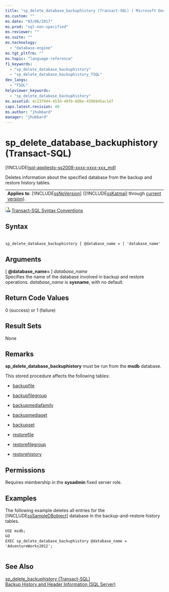 ```yaml
---
title: "sp_delete_database_backuphistory (Transact-SQL) | Microsoft Docs"
ms.custom: ""
ms.date: "03/06/2017"
ms.prod: "sql-non-specified"
ms.reviewer: ""
ms.suite: ""
ms.technology: 
  - "database-engine"
ms.tgt_pltfrm: ""
ms.topic: "language-reference"
f1_keywords: 
  - "sp_delete_database_backuphistory"
  - "sp_delete_database_backuphistory_TSQL"
dev_langs: 
  - "TSQL"
helpviewer_keywords: 
  - "sp_delete_database_backuphistory"
ms.assetid: 4c237944-453d-49fb-8d0e-4596945ac147
caps.latest.revision: 49
ms.author: "jhubbard"
manager: "jhubbard"
---
```

# sp_delete_database_backuphistory (Transact-SQL)
[!INCLUDE[tsql-appliesto-ss2008-xxxx-xxxx-xxx_md](../../../database-engine/configure/windows/includes/tsql-appliesto-ss2008-xxxx-xxxx-xxx-md.md)]

  Deletes information about the specified database from the backup and restore history tables.  
  
||  
|-|  
|**Applies to**: [!INCLUDE[ssNoVersion](../../../advanced-analytics/r-services/includes/ssnoversion-md.md)] ([!INCLUDE[ssKatmai](../../../analysis-services/data-mining/includes/sskatmai-md.md)] through [current version](http://msdn.microsoft.com/library/bb500435.aspx)).|  
  
 ![Topic link icon](../../../database-engine/configure/windows/media/topic-link.gif "Topic link icon") [Transact-SQL Syntax Conventions](../../../t-sql/language-elements/transact-sql-syntax-conventions-transact-sql.md)  
  
## Syntax  
  
```  
  
sp_delete_database_backuphistory [ @database_name = ] 'database_name'  
```  
  
## Arguments  
 [ **@database_name=** ] *database_name*  
 Specifies the name of the database involved in backup and restore operations. *database_name* is **sysname**, with no default.  
  
## Return Code Values  
 0 (success) or 1 (failure)  
  
## Result Sets  
 None  
  
## Remarks  
 **sp_delete_database_backuphistory** must be run from the **msdb** database.  
  
 This stored procedure affects the following tables:  
  
-   [backupfile](../../../relational-databases/reference/system-tables/backupfile-transact-sql.md)  
  
-   [backupfilegroup](../../../relational-databases/reference/system-tables/backupfilegroup-transact-sql.md)  
  
-   [backupmediafamily](../../../relational-databases/reference/system-tables/backupmediafamily-transact-sql.md)  
  
-   [backupmediaset](../../../relational-databases/reference/system-tables/backupmediaset-transact-sql.md)  
  
-   [backupset](../../../relational-databases/reference/system-tables/backupset-transact-sql.md)  
  
-   [restorefile](../../../relational-databases/reference/system-tables/restorefile-transact-sql.md)  
  
-   [restorefilegroup](../../../relational-databases/reference/system-tables/restorefilegroup-transact-sql.md)  
  
-   [restorehistory](../../../relational-databases/reference/system-tables/restorehistory-transact-sql.md)  
  
## Permissions  
 Requires membership in the **sysadmin** fixed server role.  
  
## Examples  
 The following example deletes all entries for the [!INCLUDE[ssSampleDBobject](../../../database-engine/availability-groups/windows/includes/sssampledbobject-md.md)] database in the backup-and-restore history tables.  
  
```  
USE msdb;  
GO  
EXEC sp_delete_database_backuphistory @database_name = 'AdventureWorks2012';  
  
```  
  
## See Also  
 [sp_delete_backuphistory &#40;Transact-SQL&#41;](../../../relational-databases/reference/system-stored-procedures/sp-delete-backuphistory-transact-sql.md)   
 [Backup History and Header Information &#40;SQL Server&#41;](../../../relational-databases/backup-restore/backup-history-and-header-information-sql-server.md)  
  
  